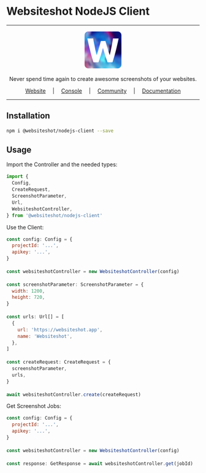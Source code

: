 # Websiteshot NodeJS Client

<hr />

<div align="center">
    <a href="https://websiteshot.app/">
        <img src="./assets/logo-mini.png">
    </a>
</div>

<div align="center">
<p>Never spend time again to create awesome screenshots of your websites.</p>
</div>

<div align="center">
<a style="margin: 1em;" href="https://websiteshot.app">Website</a> | <a style="margin: 1em;" href="https://console.websiteshot.app">Console</a> | <a style="margin: 1em;" href="https://github.com/websiteshot/community/discussions">Community</a> | <a style="margin: 1em;" href="https://docs.websiteshot.app">Documentation</a>
</div>

<hr />

## Installation

```bash
npm i @websiteshot/nodejs-client --save
```

## Usage

Import the Controller and the needed types:

```js
import {
  Config,
  CreateRequest,
  ScreenshotParameter,
  Url,
  WebsiteshotController,
} from '@websiteshot/nodejs-client'
```

Use the Client:

```js
const config: Config = {
  projectId: '...',
  apikey: '...',
}

const websiteshotController = new WebsiteshotController(config)

const screenshotParameter: ScreenshotParameter = {
  width: 1200,
  height: 720,
}

const urls: Url[] = [
  {
    url: 'https://websiteshot.app',
    name: 'Websiteshot',
  },
]

const createRequest: CreateRequest = {
  screenshotParameter,
  urls,
}

await websiteshotController.create(createRequest)
```

Get Screenshot Jobs:

```js
const config: Config = {
  projectId: '...',
  apikey: '...',
}

const websiteshotController = new WebsiteshotController(config)

const response: GetResponse = await websiteshotController.get(jobId)
```
